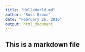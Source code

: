 ```yaml
---
title: "HelloWorld.md"
author: "Russ Brown"
date: "February 26, 2016"
output: html_document
---
```

## This is a markdown file



